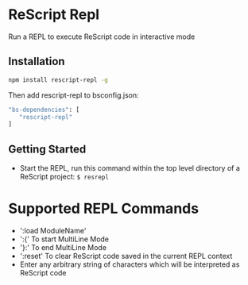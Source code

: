 # ReScript Repl

Run a REPL to execute ReScript code in interactive mode

## Installation

```sh
npm install rescript-repl -g
```

Then add rescript-repl to bsconfig.json:
```sh
"bs-dependencies": [
   "rescript-repl"
]
```

## Getting Started

- Start the REPL, run this command within the top level directory of a ReScript project: `$ resrepl`

# Supported REPL Commands
- ':load ModuleName'
- ':{' To start MultiLine Mode
- '}:' To end MultiLine Mode
- ':reset' To clear ReScript code saved in the current REPL context
- Enter any arbitrary string of characters which will be interpreted as ReScript code
